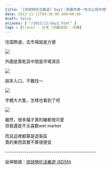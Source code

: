 ```yaml
---
title: '[琉球戀吃活樂遊] Day2：那霸市第一牧志公設市場'
date: 2013-11-11T09:30:00.000+08:00
draft: false
aliases: [ "/2013/11/day2.html" ]
tags : [travel - 日本（沖縄琉球）・沖縄]
---
```


住国際通，去市場就是方便  

![](/images/okinawa2a.jpg)

外圍是賣乾貨中間是市場濕貨  

![](/images/okinawa2a1.jpg)

超多入口，不難找～  

![](/images/okinawa2a2.jpg)

字體大大隻，怎樣也看到了吧  

![](/images/okinawa2a3.jpg)

雖然，很多檔子賣的豬都很可愛  
但我還是不太喜歡wet market  
  
而且這裡都算是遊客區  
賣的東西其實不算很便宜  
  
\-----------------------------------------------  
  
延伸閱讀：[琉球戀吃活樂遊 (6D5N)](https://hidie.net/okinawa6d5n/)
